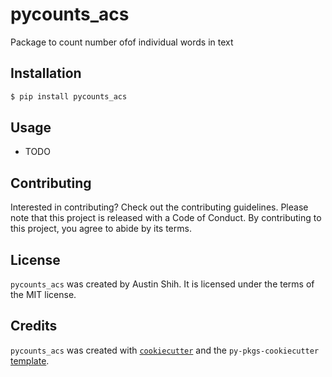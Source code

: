 # pycounts_acs

Package to count number ofof individual words in text

## Installation

```bash
$ pip install pycounts_acs
```

## Usage

- TODO

## Contributing

Interested in contributing? Check out the contributing guidelines. Please note that this project is released with a Code of Conduct. By contributing to this project, you agree to abide by its terms.

## License

`pycounts_acs` was created by Austin Shih. It is licensed under the terms of the MIT license.

## Credits

`pycounts_acs` was created with [`cookiecutter`](https://cookiecutter.readthedocs.io/en/latest/) and the `py-pkgs-cookiecutter` [template](https://github.com/py-pkgs/py-pkgs-cookiecutter).
